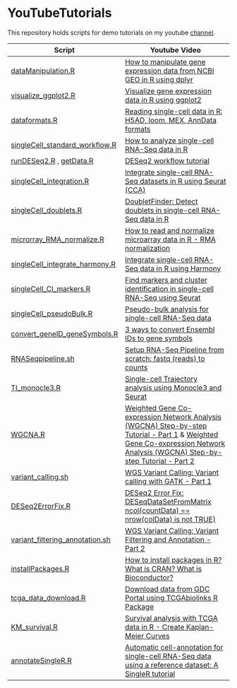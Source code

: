 # YouTubeTutorials


This repository holds scripts for demo tutorials on my youtube [channel](https://www.youtube.com/channel/UCnXs-Nq1dzMZQOKUHKW3rdw).

| Script | Youtube Video |
| --- | --- |
| [dataManipulation.R](https://github.com/kpatel427/YouTubeTutorials/blob/main/dataManipulation.R) | [How to manipulate gene expression data from NCBI GEO in R using dplyr](https://www.youtube.com/watch?v=4CkRXGWmAbU&t=1s) |
| [visualize_ggplot2.R](https://github.com/kpatel427/YouTubeTutorials/blob/main/visualize_ggplot2.R) | [Visualize gene expression data in R using ggplot2](https://www.youtube.com/watch?v=RukuTtiY4Sg&t=11s) |
| [dataformats.R](https://github.com/kpatel427/YouTubeTutorials/blob/main/dataformats.R) | [Reading single-cell data in R: H5AD, loom, MEX, AnnData formats](https://youtu.be/3xcTpqQzUwQ) |
| [singleCell_standard_workflow.R](https://github.com/kpatel427/YouTubeTutorials/blob/main/singleCell_standard_workflow.R) | [How to analyze single-cell RNA-Seq data in R](https://www.youtube.com/watch?v=5HBzgsz8qyk) |
| [runDESeq2.R](https://github.com/kpatel427/YouTubeTutorials/blob/main/runDESeq2.R) , [getData.R](https://github.com/kpatel427/YouTubeTutorials/blob/main/getData.R) | [DESeq2 workflow tutorial](https://youtu.be/OzNzO8qwwp0) |
| [singleCell_integration.R](https://github.com/kpatel427/YouTubeTutorials/blob/main/singleCell_integration.R) | [Integrate single-cell RNA-Seq datasets in R using Seurat (CCA)](https://youtu.be/HrbeaEJqKcY) |
| [singleCell_doublets.R](https://github.com/kpatel427/YouTubeTutorials/blob/main/singleCell_doublets.R)  |  [DoubletFinder: Detect doublets in single-cell RNA-Seq data in R](https://youtu.be/NqvAS4HgmrE) |
| [microrray_RMA_normalize.R](https://github.com/kpatel427/YouTubeTutorials/blob/main/microrray_RMA_normalize.R) | [How to read and normalize microarray data in R - RMA normalization](https://youtu.be/TtlvC67pdOM)|
| [singleCell_integrate_harmony.R](https://github.com/kpatel427/YouTubeTutorials/blob/main/singleCell_integrate_harmony.R) | [Integrate single-cell RNA-Seq data in R using Harmony](https://youtu.be/zEuqhiu341I) |
| [singleCell_CI_markers.R](https://github.com/kpatel427/YouTubeTutorials/blob/main/singleCell_CI_markers.R) | [Find markers and cluster identification in single-cell RNA-Seq using Seurat](https://youtu.be/1i6T9hpvwg0) |
| [singleCell_pseudoBulk.R](https://github.com/kpatel427/YouTubeTutorials/blob/main/singleCell_pseudoBulk.R) | [Pseudo-bulk analysis for single-cell RNA-Seq data](https://youtu.be/04gB2owLKus) |
| [convert_geneID_geneSymbols.R](https://github.com/kpatel427/YouTubeTutorials/blob/main/convert_geneID_geneSymbols.R) | [3 ways to convert Ensembl IDs to gene symbols](https://youtu.be/cWe359VnfaY) |
| [RNASeqpipeline.sh](https://github.com/kpatel427/YouTubeTutorials/blob/main/RNASeqpipeline.sh) | [Setup RNA-Seq Pipeline from scratch: fastq (reads) to counts](https://youtu.be/lG11JjovJHE)|
| [TI_monocle3.R](https://github.com/kpatel427/YouTubeTutorials/blob/main/TI_monocle3.R) | [Single-cell Trajectory analysis using Monocle3 and Seurat](https://youtu.be/iq4T_uzMFcY) |
| [WGCNA.R](https://github.com/kpatel427/YouTubeTutorials/blob/main/WGCNA.R) | [Weighted Gene Co-expression Network Analysis (WGCNA) Step-by-step Tutorial - Part 1](https://youtu.be/gYE59uEMXT4) & [Weighted Gene Co-expression Network Analysis (WGCNA) Step-by-step Tutorial - Part 2](https://youtu.be/mzXIxjPr_Mc) |
| [variant_calling.sh](https://github.com/kpatel427/YouTubeTutorials/blob/main/variant_calling.sh) | [WGS Variant Calling: Variant calling with GATK - Part 1](https://youtu.be/iHkiQvxyr5c) |
| [DESeq2ErrorFix.R](https://github.com/kpatel427/YouTubeTutorials/blob/main/DESeq2ErrorFix.R) | [DESeq2 Error Fix: DESeqDataSetFromMatrix ncol(countData) == nrow(colData) is not TRUE)](https://youtu.be/nks7ibkBud8) |
| [variant_filtering_annotation.sh](https://github.com/kpatel427/YouTubeTutorials/blob/main/variant_filtering_annotation.sh) | [WGS Variant Calling: Variant Filtering and Annotation - Part 2](https://youtu.be/XZ8scaScfjw) |
| [installPackages.R](https://github.com/kpatel427/YouTubeTutorials/blob/main/installPackages.R) | [How to install packages in R? What is CRAN? What is Bioconductor?](https://youtu.be/GM6MCBkVNtQ) |
| [tcga_data_download.R](https://github.com/kpatel427/YouTubeTutorials/blob/main/tcga_data_download.R) | [Download data from GDC Portal using TCGAbiolinks R Package](https://youtu.be/UWXv9dUpxNE) |
| [KM_survival.R](https://github.com/kpatel427/YouTubeTutorials/blob/main/KM_survival.R) | [Survival analysis with TCGA data in R - Create Kaplan-Meier Curves](https://youtu.be/DnygUTAZFmM) |
| [annotateSingleR.R](https://github.com/kpatel427/YouTubeTutorials/blob/main/annotateSingleR.R) |[Automatic cell-annotation for single-cell RNA-Seq data using a reference dataset: A SingleR tutorial]() |
